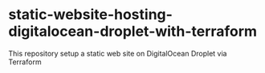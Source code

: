 # static-website-hosting-digitalocean-droplet-with-terraform
This repository setup a static web site on DigitalOcean Droplet via Terraform
